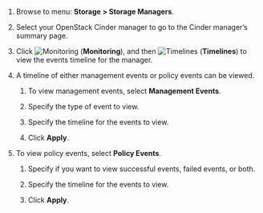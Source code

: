 1.  Browse to menu: **Storage > Storage Managers**.

2.  Select your OpenStack Cinder manager to go to the Cinder manager’s
    summary page.

3.  Click ![Monitoring](../images/1994.png) (**Monitoring**), and then
    ![Timelines](../images/1995.png) (**Timelines**) to view the events
    timeline for the manager.

4.  A timeline of either management events or policy events can be
    viewed.

    1.  To view management events, select **Management Events**.

    2.  Specify the type of event to view.

    3.  Specify the timeline for the events to view.

    4.  Click **Apply**.

5.  To view policy events, select **Policy Events**.

    1.  Specify if you want to view successful events, failed events, or
        both.

    2.  Specify the timeline for the events to view.

    3.  Click **Apply**.
